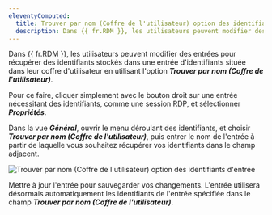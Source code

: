 ```yaml
---
eleventyComputed:
  title: Trouver par nom (Coffre de l'utilisateur) option des identifiants d'entrée
  description: Dans {{ fr.RDM }}, les utilisateurs peuvent modifier des entrées pour récupérer des identifiants stockés dans une entrée d'identifiants située dans leur coffre d'utilisateur en utilisant l'option ***Trouver par nom (Coffre de l'utilisateur)***.
---
```

Dans {{ fr.RDM }}, les utilisateurs peuvent modifier des entrées pour récupérer des identifiants stockés dans une entrée d'identifiants située dans leur coffre d'utilisateur en utilisant l'option ***Trouver par nom (Coffre de l'utilisateur)***.

Pour ce faire, cliquer simplement avec le bouton droit sur une entrée nécessitant des identifiants, comme une session RDP, et sélectionner ***Propriétés***.

Dans la vue ***Général***, ouvrir le menu déroulant des identifiants, et choisir ***Trouver par nom (Coffre de l'utilisateur)***, puis entrer le nom de l'entrée à partir de laquelle vous souhaitez récupérer vos identifiants dans le champ adjacent.

![Trouver par nom (Coffre de l'utilisateur) option des identifiants d'entrée](https://cdnweb.devolutions.net/docs/RDMW4023_2024_1.png)

Mettre à jour l'entrée pour sauvegarder vos changements. L'entrée utilisera désormais automatiquement les identifiants de l'entrée spécifiée dans le champ ***Trouver par nom (Coffre de l'utilisateur)***.
